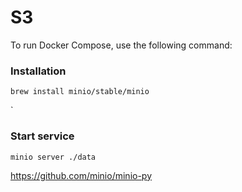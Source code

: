 # S3
To run Docker Compose, use the following command:

### Installation

```shell
brew install minio/stable/minio
```
`
### Start service
```shell
minio server ./data
```

https://github.com/minio/minio-py